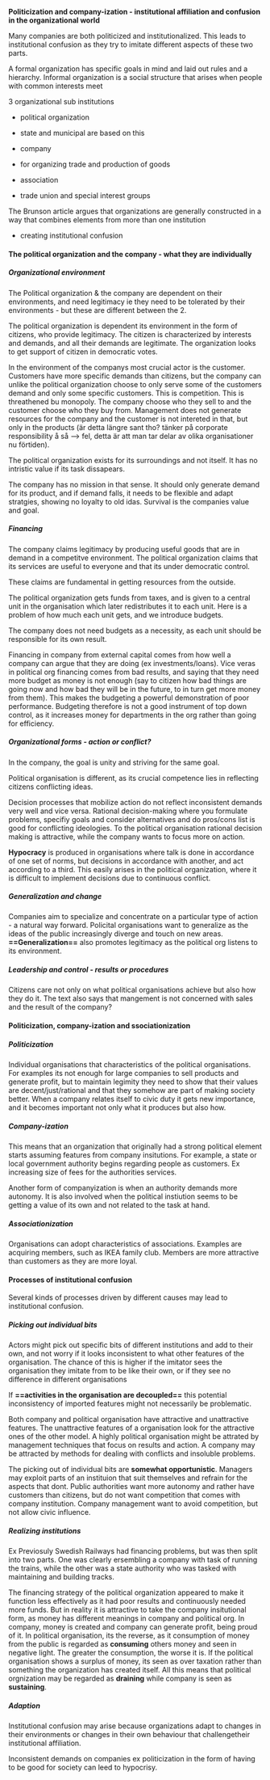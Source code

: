 **Politicization and company-ization - institutional affiliation and confusion in the organizational world**

Many companies are both politicized and institutionalized. This leads to institutional confusion as they try to imitate different aspects of these two parts.

A formal organization has specific goals in mind and laid out rules and a hierarchy. Informal organization is a social structure that arises when people with common interests meet

  

3 organizational sub institutions

- political organization

- state and municipal are based on this

- company

- for organizing trade and production of goods

- association

- trade union and special interest groups

  

The Brunson article argues that organizations are generally constructed in a way that combines elements from more than one institution

- creating institutional confusion

  

  

#### The political organization and the company - what they are individually

  

##### Organizational environment

  

The Political organization & the company are dependent on their environments, and need legitimacy ie they need to be tolerated by their environments - but these are different between the 2.

  

The political organization is dependent its environment in the form of citizens, who provide legitimacy. The citizen is characterized by interests and demands, and all their demands are legitimate. The organization looks to get support of citizen in democratic votes.

  

In the environment of the companys most crucial actor is the customer. Customers have more specific demands than citizens, but the company can unlike the political organization choose to only serve some of the customers demand and only some specific customers. This is competition. This is threathened bu monopoly. The company choose who they sell to and the customer choose who they buy from. Management does not generate resources for the company and the customer is not intereted in that, but only in the products (är detta längre sant tho? tänker på corporate responsibility å så —> fel, detta är att man tar delar av olika organisationer nu förtiden).

  

The political organization exists for its surroundings and not itself. It has no intristic value if its task dissapears.

  

The company has no mission in that sense. It should only generate demand for its product, and if demand falls, it needs to be flexible and adapt stratgies, showing no loyalty to old idas. Survival is the companies value and goal.

  

##### Financing

The company claims legitimacy by producing useful goods that are in demand in a competitve environment. The political organization claims that its services are useful to everyone and that its under democratic control.

  

These claims are fundamental in getting resources from the outside.

  

The political organization gets funds from taxes, and is given to a central unit in the organisation which later redistributes it to each unit. Here is a problem of how much each unit gets, and we introduce budgets.

  

The company does not need budgets as a necessity, as each unit should be responsible for its own result.

  

Financing in company from external capital comes from how well a company can argue that they are doing (ex investments/loans). Vice veras in political org financing comes from bad results, and saying that they need more budget as money is not enough (say to citizen how bad things are going now and how bad they will be in the future, to in turn get more money from them). This makes the budgeting a powerful demonstration of poor performance. Budgeting therefore is not a good instrument of top down control, as it increases money for departments in the org rather than going for efficiency.

  

##### Organizational forms - action or conflict?

  

In the company, the goal is unity and striving for the same goal.

Political organisation is different, as its crucial competence lies in reflecting citizens conflicting ideas.

  

  

Decision processes that mobilize action do not reflect inconsistent demands very well and vice versa. Rational decision-making where you formulate problems, specifiy goals and consider alternatives and do pros/cons list is good for conflicting ideologies. To the political organisation rational decision making is attractive, while the company wants to focus more on action.

  

**Hypocracy** is produced in organisations where talk is done in accordance of one set of norms, but decisions in accordance with another, and act according to a third. This easily arises in the political organization, where it is difficult to implement decisions due to continuous conflict.

  

##### Generalization and change

  

Companies aim to specialize and concentrate on a particular type of action - a natural way forward. Policital organisations want to generalize as the ideas of the public increasingly diverge and touch on new areas. **==Generalization==** also promotes legitimacy as the political org listens to its environment.

  

##### Leadership and control - results or procedures

  

Citizens care not only on what political organisations achieve but also how they do it. The text also says that mangement is not concerned with sales and the result of the company?

  

#### Politicization, company-ization and ssociationization

  

##### Politicization

Individual organisations that characteristics of the political organisations. For examples its not enough for large companies to sell products and generate profit, but to maintain legimity they need to show that their values are decent/just/rational and that they somehow are part of making society better. When a company relates itself to civic duty it gets new importance, and it becomes important not only what it produces but also how.

  

##### Company-ization

This means that an organization that originally had a strong political element starts assuming features from company insitutions. For example, a state or local government authority begins regarding people as customers. Ex increasing size of fees for the authorities services.

  
Another form of companyization is when an authority demands more autonomy. It is also involved when the political instiution seems to be getting a value of its own and not related to the task at hand.

  

  

##### Associationization

  

Organisations can adopt characteristics of associations. Examples are acquiring members, such as IKEA family club. Members are more attractive than customers as they are more loyal.

  

  

#### Processes of institutional confusion

  

Several kinds of processes driven by different causes may lead to institutional confusion.

  

##### Picking out individual bits

Actors might pick out specific bits of different institutions and add to their own, and not worry if it looks inconsistent to what other features of the organisation. The chance of this is higher if the imitator sees the organisation they imitate from to be like their own, or if they see no difference in different organisations

  

If **==activities in the organisation are decoupled==** this potential inconsistency of imported features might not necessarily be problematic.

  

Both company and political organisation have attractive and unattractive features. The unattractive features of a organisation look for the attractive ones of the other model. A highly political organisation might be attrated by management techniques that focus on results and action. A company may be attracted by methods for dealing with conflicts and insoluble problems.

  

The picking out of individual bits are **somewhat opportunistic**. Managers may exploit parts of an instituion that suit themselves and refrain for the aspects that dont. Public authorities want more autonomy and rather have customers than citizens, but do not want competition that comes with company institution. Company management want to avoid competition, but not allow civic influence.

  

##### Realizing institutions

  

Ex Previosuly Swedish Railways had financing problems, but was then split into two parts. One was clearly ersembling a company with task of running the trains, while the other was a state authority who was tasked with maintaining and building tracks.

  

The financing strategy of the political organization appeared to make it function less effectively as it had poor results and continuously needed more funds. But in reality it is attractive to take the company insitutional form, as money has different meanings in company and political org. In company, money is created and company can generate profit, being proud of it. In political organisation, its the reverse, as it consumption of money from the public is regarded as **consuming** others money and seen in negative light. The greater the consumption, the worse it is. If the political organisation shows a surplus of money, its seen as over taxation rather than something the organization has created itself. All this means that political orgnization may be regarded as **draining** while company is seen as **sustaining**.

  

##### Adaption

Institutional confusion may arise because organizations adapt to changes in their environments or changes in their own behaviour that challengetheir institutional affiliation.

  

Inconsistent demands on companies ex politicization in the form of having to be good for society can leed to hypocrisy.